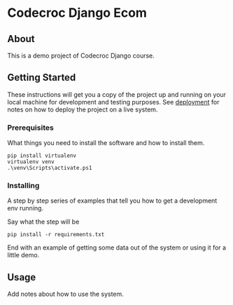 # Codecroc Django Ecom


## About <a name = "about"></a>

This is a demo project of Codecroc Django course.

## Getting Started <a name = "getting_started"></a>

These instructions will get you a copy of the project up and running on your local machine for development and testing purposes. See [deployment](#deployment) for notes on how to deploy the project on a live system.

### Prerequisites

What things you need to install the software and how to install them.

```
pip install virtualenv
virtualenv venv
.\venv\Scripts\activate.ps1
```

### Installing

A step by step series of examples that tell you how to get a development env running.

Say what the step will be

```
pip install -r requirements.txt
```

End with an example of getting some data out of the system or using it for a little demo.

## Usage <a name = "usage"></a>

Add notes about how to use the system.
